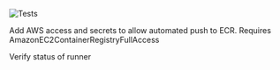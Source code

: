 ![Tests](https://github.com/hau-ifs/ci_cd_fastapi/actions/workflows/tests.yml/badge.svg)


Add AWS access and secrets to allow automated push to ECR.
Requires AmazonEC2ContainerRegistryFullAccess

Verify status of runner